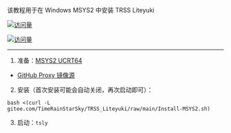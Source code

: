 该教程用于在 Windows MSYS2 中安装 TRSS Liteyuki

[![访问量](https://visitor-badge.glitch.me/badge?page_id=TimeRainStarSky.MSYS2&right_color=red&left_text=访%20问%20量)](https://msys2.org)

[![访问量](https://profile-counter.glitch.me/TimeRainStarSky-MSYS2/count.svg)](https://msys2.org)

---

1. 准备：[MSYS2 UCRT64](https://msys2.org)

- [GitHub Proxy 镜像源](https://ghproxy.com/github.com/msys2/msys2-installer/releases/download/nightly-x86_64/msys2-x86_64-latest.exe)

2. 安装（首次安装可能会自动关闭，再次启动即可）：

```
bash <(curl -L gitee.com/TimeRainStarSky/TRSS_Liteyuki/raw/main/Install-MSYS2.sh)
```

3. 启动：`tsly`
